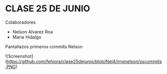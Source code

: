 # CLASE 25 DE JUNIO

Colaboradores

* Nelson Alvarez Roa
* Maria Hidalgo

Pantallazos primeros commits Nelson 

![Screenshot] (https://github.com/fehiora/clase25dejunio/blob/Nel4/imgnelson/sscommits.PNG)
